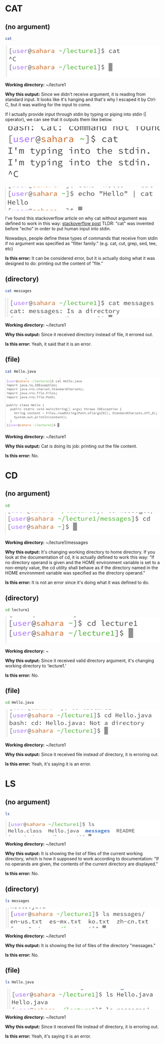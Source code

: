 # CAT
## (no argument)


```sh
cat
```

![Image](images/cat.png)

**Working directory:** ~/lecture1

**Why this output:** Since we didn't receive argument, it is reading from standard input. It looks like it's hanging and that's why I escaped it by Ctrl-C, but it was waiting for the input to come.

If I actually provide input through stdin by typing or piping into stdin (| operator), we can see that it outputs them like below.

![Image](images/cat_type.png)

![Image](images/cat_echo.png)

I've found this stackoverflow article on why cat without argument was defined to work in this way: [stackoverflow post](https://retrocomputing.stackexchange.com/questions/26641/why-does-cat-with-no-argument-read-from-standard-input)
TLDR: "cat" was invented before "echo" in order to put human input into stdin.

Nowadays, people define these types of commands that receive from stdin if no argument was specified as "filter family." (e.g. cat, cut, grep, sed, tee, etc)

**Is this error:** It can be considered error, but it is actually doing what it was designed to do: printing out the content of "file."

## (directory)

```sh
cat messages
```

![Image](images/cat_dir.png)

**Working directory:** ~/lecture1

**Why this output:** Since it received directory instead of file, it errored out.

**Is this error:** Yeah, it said that it is an error.

## (file)

```sh
cat Hello.java
```

![Image](images/cat_file.png)

**Working directory:** ~/lecture1

**Why this output:** Cat is doing its job: printing out the file content.

**Is this error:** No.

# CD
## (no argument)
```sh
cd
```

![Image](images/cd.png)

**Working directory:** ~/lecture1/messages

**Why this output:** It's changing working directory to home directory. If you look at the documentation of cd, it is actually defined to work this way: "If no directory operand is given and the HOME environment variable is set to a non-empty value, the cd utility shall behave as if the directory named in the HOME environment variable was specified as the directory operand."

**Is this error:** It is not an error since it's doing what it was defined to do.

## (directory)

```sh
cd lecture1
```

![Image](images/cd_dir.png)

**Working directory:** ~

**Why this output:** Since it received valid directory argument, it's changing working directory to 'lecture1.'

**Is this error:** No.

## (file)

```sh
cd Hello.java
```

![Image](images/cd_file.png)

**Working directory:** ~/lecture1

**Why this output:** Since it received file instead of directory, it is erroring out.

**Is this error:** Yeah, it's saying it is an error.

# LS
## (no argument)
```sh
ls
```

![Image](images/ls.png)

**Working directory:** ~/lecture1

**Why this output:** It is showing the list of files of the current working directory, which is how it supposed to work according to documentation: "If no operands are given, the contents of the current directory are displayed."

**Is this error:** No.

## (directory)

```sh
ls messages
```

![Image](images/ls_dir.png)

**Working directory:** ~/lecture1

**Why this output:** It is showing the list of files of the directory "messages."

**Is this error:** No.

## (file)

```sh
ls Hello.java
```

![Image](images/ls_file.png)

**Working directory:** ~/lecture1

**Why this output:** Since it received file instead of directory, it is erroring out.

**Is this error:** Yeah, it's saying it is an error.


